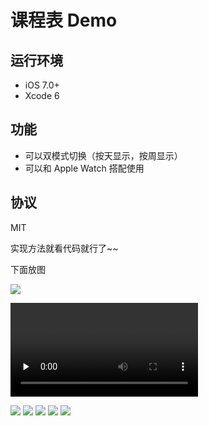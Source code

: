 # 课程表 Demo

## 运行环境

- iOS 7.0+
- Xcode 6

## 功能

* 可以双模式切换（按天显示，按周显示）
* 可以和 Apple Watch 搭配使用

## 协议

MIT

实现方法就看代码就行了~~

下面放图

![](images/screen.gif)

<video style="display:block;max-width:100%;height:auto;border:0;" controls="controls" preload="none"> <br>
  <source src="images/screen.mp4">
</video>

![](images/timetable01.png)
![](images/timetable02.png)
![](images/timetable03.png)
![](images/timetable04.png)
![](images/timetable05.png)